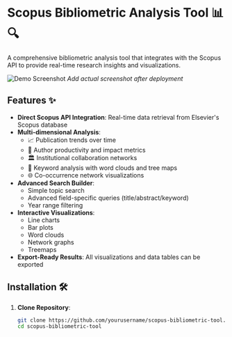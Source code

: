 # Scopus Bibliometric Analysis Tool 📊🔍

A comprehensive bibliometric analysis tool that integrates with the Scopus API to provide real-time research insights and visualizations.

![Demo Screenshot](screenshot.png) *Add actual screenshot after deployment*

## Features ✨

- **Direct Scopus API Integration**: Real-time data retrieval from Elsevier's Scopus database
- **Multi-dimensional Analysis**:
  - 📈 Publication trends over time
  - 👥 Author productivity and impact metrics
  - 🏛 Institutional collaboration networks
  - 🔑 Keyword analysis with word clouds and tree maps
  - 🌐 Co-occurrence network visualizations
- **Advanced Search Builder**:
  - Simple topic search
  - Advanced field-specific queries (title/abstract/keyword)
  - Year range filtering
- **Interactive Visualizations**:
  - Line charts
  - Bar plots
  - Word clouds
  - Network graphs
  - Treemaps
- **Export-Ready Results**: All visualizations and data tables can be exported

## Installation 🛠️

1. **Clone Repository**:
   ```bash
   git clone https://github.com/yourusername/scopus-bibliometric-tool.git
   cd scopus-bibliometric-tool

